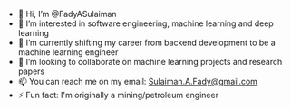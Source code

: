 - 👋 Hi, I’m @FadyASulaiman
- 👀 I’m interested in software engineering, machine learning and deep learning
- 🌱 I’m currently shifting my career from backend development to be a machine learning engineer
- 💞️ I’m looking to collaborate on machine learning projects and research papers
- 📫 You can reach me on my email: Sulaiman.A.Fady@gmail.com
- ⚡ Fun fact: I'm originally a mining/petroleum engineer

<!---
FadyASulaiman/FadyASulaiman is a ✨ special ✨ repository because its `README.md` (this file) appears on your GitHub profile.
You can click the Preview link to take a look at your changes.
--->

